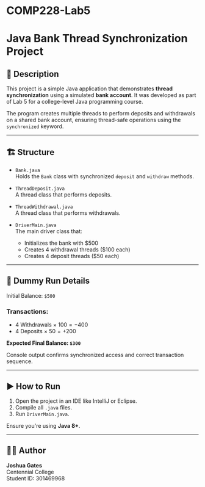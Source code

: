 # COMP228-Lab5

# Java Bank Thread Synchronization Project

## 🧠 Description

This project is a simple Java application that demonstrates **thread synchronization** using a simulated **bank account**. It was developed as part of Lab 5 for a college-level Java programming course.

The program creates multiple threads to perform deposits and withdrawals on a shared bank account, ensuring thread-safe operations using the `synchronized` keyword.

---

## 🏗️ Structure

- `Bank.java`  
  Holds the `Bank` class with synchronized `deposit` and `withdraw` methods.

- `ThreadDeposit.java`  
  A thread class that performs deposits.

- `ThreadWithdrawal.java`  
  A thread class that performs withdrawals.

- `DriverMain.java`  
  The main driver class that:
  - Initializes the bank with $500
  - Creates 4 withdrawal threads ($100 each)
  - Creates 4 deposit threads ($50 each)

---

## 🔁 Dummy Run Details

Initial Balance: `$500`

### Transactions:
- 4 Withdrawals × $100 = -$400
- 4 Deposits × $50 = +$200

**Expected Final Balance: `$300`**

Console output confirms synchronized access and correct transaction sequence.

---

## ▶️ How to Run

1. Open the project in an IDE like IntelliJ or Eclipse.
2. Compile all `.java` files.
3. Run `DriverMain.java`.

Ensure you're using **Java 8+**.

---

## 👨‍💻 Author

**Joshua Gates**  
Centennial College  
Student ID: 301469968
